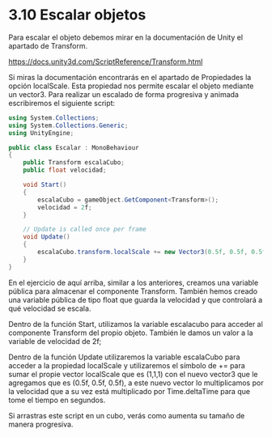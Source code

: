 # 3.10 Escalar objetos

Para escalar el objeto debemos mirar en la documentación de Unity el apartado de Transform.

https://docs.unity3d.com/ScriptReference/Transform.html

Si miras la documentación encontrarás en el apartado de Propiedades la opción localScale. Esta propiedad nos permite escalar el objeto mediante un vector3. Para realizar un escalado de forma progresiva y animada escribiremos el siguiente script:

````C#
using System.Collections;
using System.Collections.Generic;
using UnityEngine;

public class Escalar : MonoBehaviour
{
    public Transform escalaCubo;
    public float velocidad;

    void Start()
    {
        escalaCubo = gameObject.GetComponent<Transform>();
        velocidad = 2f;
    }

    // Update is called once per frame
    void Update()
    {
        escalaCubo.transform.localScale += new Vector3(0.5f, 0.5f, 0.5f) * velocidad * Time.deltaTime;
    }
}
````

En el ejercicio de aquí arriba, similar a los anteriores, creamos una variable pública para almacenar el componente Transform. También hemos creado una variable pública de tipo float que guarda la velocidad y que controlará a qué velocidad se escala.

Dentro de la función Start, utilizamos la variable escalacubo para acceder al componente Transform del propio objeto. También le damos un valor a la variable de velocidad de 2f;

Dentro de la función Update utilizaremos la variable escalaCubo para acceder a la propiedad localScale y utilizaremos el símbolo de += para sumar el propie vector localScale que es (1,1,1) con el nuevo vector3 que le agregamos que es (0.5f, 0.5f, 0.5f), a este nuevo vector lo multiplicamos por la velocidad que a su vez está multiplicado por Time.deltaTime para que tome el tiempo en segundos.

Si arrastras este script en un cubo, verás como aumenta su tamaño de manera progresiva.

